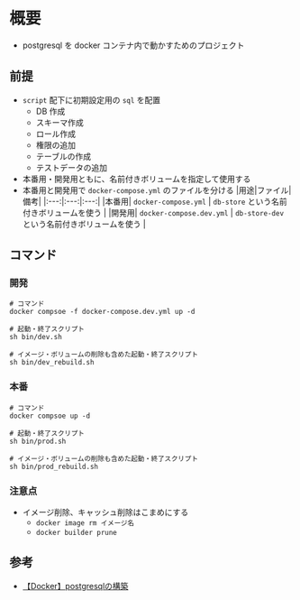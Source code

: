 # 概要

- postgresql を docker コンテナ内で動かすためのプロジェクト

## 前提

- `script` 配下に初期設定用の `sql` を配置
  - DB 作成
  - スキーマ作成
  - ロール作成
  - 権限の追加
  - テーブルの作成
  - テストデータの追加
- 本番用・開発用ともに、名前付きボリュームを指定して使用する
- 本番用と開発用で `docker-compose.yml` のファイルを分ける
  |用途|ファイル|備考|
  |:---:|:---:|:---:|
  |本番用| `docker-compose.yml` | `db-store` という名前付きボリュームを使う |
  |開発用| `docker-compose.dev.yml` | `db-store-dev` という名前付きボリュームを使う |

## コマンド

### 開発

```shell
# コマンド
docker compsoe -f docker-compose.dev.yml up -d

# 起動・終了スクリプト
sh bin/dev.sh

# イメージ・ボリュームの削除も含めた起動・終了スクリプト
sh bin/dev_rebuild.sh
```

### 本番

```shell
# コマンド
docker compsoe up -d

# 起動・終了スクリプト
sh bin/prod.sh

# イメージ・ボリュームの削除も含めた起動・終了スクリプト
sh bin/prod_rebuild.sh
```

### 注意点

- イメージ削除、キャッシュ削除はこまめにする
  - `docker image rm イメージ名`
  - `docker builder prune`

## 参考

- [【Docker】postgresqlの構築](https://zenn.dev/re24_1986/articles/b76c3fd8f76aec)
